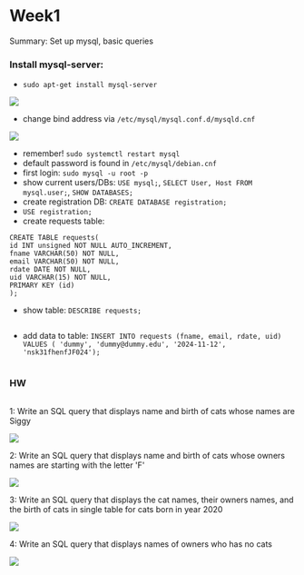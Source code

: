# Week1

Summary: Set up mysql, basic queries

### Install mysql-server:

* `sudo apt-get install mysql-server`

![](https://lh7-rt.googleusercontent.com/docsz/AD_4nXdPFliHfcxJyOK9EcpTFg086E21yXVxgJZz5gXCXbOkiw8qH8kulFJy4MyjKOoJomBoFtsGkVgGWAMp5z3DMis_Hda2otT6KUCnSJhrDi6sZzykgYYmX3bsgqhLme2bggCzbXi1?key=aDi9OQh-ufWQEzuXd3URpoOQ)

* change bind address via `/etc/mysql/mysql.conf.d/mysqld.cnf`

![](https://github.com/user-attachments/assets/a3e74ced-e150-4892-b6e4-2945edbc1aac)

* remember! `sudo systemctl restart mysql`
* default password is found in `/etc/mysql/debian.cnf`
* first login: `sudo mysql -u root -p`
* show current users/DBs: `USE mysql;`, `SELECT User, Host FROM mysql.user;`, `SHOW DATABASES;`
* create registration DB: `CREATE DATABASE registration;`
* `USE registration;`
* create requests table:

```
CREATE TABLE requests(
id INT unsigned NOT NULL AUTO_INCREMENT,
fname VARCHAR(50) NOT NULL,
email VARCHAR(50) NOT NULL,
rdate DATE NOT NULL,
uid VARCHAR(15) NOT NULL,
PRIMARY KEY (id)
);
```

* show table: `DESCRIBE requests;`

<div align="left"><img src="https://github.com/user-attachments/assets/cc6d2395-e631-4c69-a586-5cea6691d0a2" alt=""></div>

* add data to table: `INSERT INTO requests (fname, email, rdate, uid) VALUES ( 'dummy', 'dummy@dummy.edu', '2024-11-12', 'nsk31fhenfJF024');`

<div align="left"><img src="https://github.com/user-attachments/assets/060e33d0-03e7-487a-99bd-405356b81628" alt=""></div>

### HW

<div align="left"><img src="https://github.com/user-attachments/assets/e1886507-5613-4989-b671-a33d393fd9c3" alt=""></div>

<div align="left"><img src="https://github.com/user-attachments/assets/17cdb1f0-fc18-40fd-900c-e8c31c6c9a25" alt=""></div>

<div align="left"><img src="https://github.com/user-attachments/assets/3bc52487-c0b8-4ffb-97a5-7c7e710c98bb" alt=""></div>

<div align="left"><img src="https://github.com/user-attachments/assets/b27c875f-d20f-4147-9846-fd97adbabc2a" alt=""></div>

<div align="left"><img src="https://github.com/user-attachments/assets/04fe45c1-6fc0-44b5-a780-adf70eb295d7" alt=""></div>

1: Write an SQL query that displays name and birth of cats whose names are Siggy

![](https://lh7-rt.googleusercontent.com/docsz/AD_4nXf_wUTuyRVkT6DUoJCL4ILqzz23ZzZlHl2PuKfbdpGRgFYAfWd2QKuyAZjJ2WRowefQSZA1Y4DIO-6YXcNZ7JyRs9LiG-F6bcGumW6MjZnod6iRY9h0Cl16AcQxEeceub1l2OZQ?key=aDi9OQh-ufWQEzuXd3URpoOQ)

2: Write an SQL query that displays name and birth of cats whose owners names are starting with the letter 'F'

![](https://lh7-rt.googleusercontent.com/docsz/AD_4nXdBbRLxx7MylSUPgkJdsIZV-g6qP4f6CCI1TmryLwcWpN8bpYK62Lda1PYeY6Mfz0gMeNFHsoheL27e9mhPo0iEhE4TjWwHWPx5F9yy_UaA-cvFWJhPmgV8q_OOQIU7IHTM8rJL?key=aDi9OQh-ufWQEzuXd3URpoOQ)

3: Write an SQL query that displays the cat names, their owners names, and the birth of cats in single table for cats born in year 2020

![](https://lh7-rt.googleusercontent.com/docsz/AD_4nXe3LtKLAV8a8zVOgzyyKGdrXc0o7Vk60s4uTiFcImqlwAHbJRJNtDiyFZ_i8cmcmQtHPau2nJAjliZ73SJdKsW1vllJlzNDpTFBLeHtwPr086xFKktPgObUXKD5kOuHT-XijDYP?key=aDi9OQh-ufWQEzuXd3URpoOQ)

4: Write an SQL query that displays names of owners who has no cats

![](https://lh7-rt.googleusercontent.com/docsz/AD_4nXdJo5G58de6UKRTEqe56CNrodFTDxlIVWyLP0zgLAtt0AEwW8AhsGDY1-gqdlgE9xJIrva-7lhBWypYgz6-IVrlj4KFDD3h3q2NNex4gInncKzer2Khs_2IUpZj-iVGj1dRX5dd?key=aDi9OQh-ufWQEzuXd3URpoOQ)
